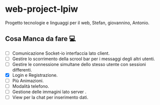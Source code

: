 # web-project-lpiw
Progetto tecnologie e linguaggi per il web, Stefan, giovannino, Antonio.
## Cosa Manca da fare :computer:

- [ ] Comunicazione Socket-io interfaccia lato client.
- [ ] Gestire lo scorrimento della scrool bar per i messaggi degli altri utenti.
- [ ] Gestire le connessione simultane dello stesso utente con sessioni differenti.
- [x] Login e Registrazione.
- [ ] Più Animazioni.
- [ ] Modalità telefono.
- [ ] Gestione delle immagini lato server .
- [ ] View per la chat per inserimento dati. 
